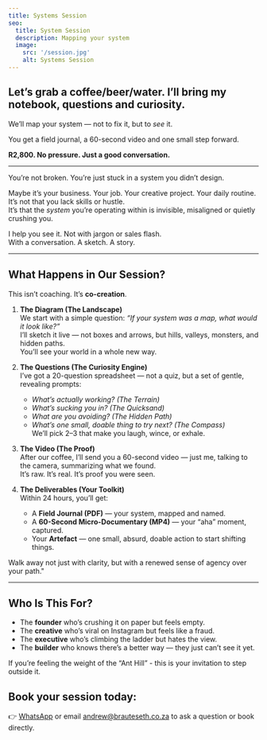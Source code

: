 ```yaml
---
title: Systems Session
seo:
  title: System Session
  description: Mapping your system
  image:
    src: '/session.jpg'
    alt: Systems Session
---
```



## Let’s grab a coffee/beer/water. I’ll bring my notebook, questions and curiosity.
  
We’ll map your system — not to fix it, but to *see* it.

You get a field journal, a 60-second video and one small step forward.  

**R2,800. No pressure. Just a good conversation.**

---

You’re not broken. You’re just stuck in a system you didn’t design.

Maybe it’s your business. Your job. Your creative project. Your daily routine.  
It’s not that you lack skills or hustle.  
It’s that the *system* you’re operating within is invisible, misaligned or quietly crushing you.

I help you see it. Not with jargon or sales flash.  
With a conversation. A sketch. A story.

---

## What Happens in Our Session?

This isn’t coaching. It’s **co-creation**.

1.  **The Diagram (The Landscape)**  
    We start with a simple question: *“If your system was a map, what would it look like?”*  
    I’ll sketch it live — not boxes and arrows, but hills, valleys, monsters, and hidden paths.  
    You’ll see your world in a whole new way.

2.  **The Questions (The Curiosity Engine)**  
    I’ve got a 20-question spreadsheet — not a quiz, but a set of gentle, revealing prompts:  
    - *What’s actually working? (The Terrain)*  
    - *What’s sucking you in? (The Quicksand)*  
    - *What are you avoiding? (The Hidden Path)*  
    - *What’s one small, doable thing to try next? (The Compass)*  
    We’ll pick 2–3 that make you laugh, wince, or exhale.

3.  **The Video (The Proof)**  
    After our coffee, I’ll send you a 60-second video — just me, talking to the camera, summarizing what we found.  
    It’s raw. It’s real. It’s proof you were seen.

4.  **The Deliverables (Your Toolkit)**  
    Within 24 hours, you’ll get:  
    - A **Field Journal (PDF)** — your system, mapped and named.  
    - A **60-Second Micro-Documentary (MP4)** — your “aha” moment, captured.  
    - Your **Artefact** — one small, absurd, doable action to start shifting things.

Walk away not just with clarity, but with a renewed sense of agency over your path."

---

## Who Is This For?

- The **founder** who’s crushing it on paper but feels empty.
- The **creative** who’s viral on Instagram but feels like a fraud.
- The **executive** who’s climbing the ladder but hates the view.
- The **builder** who knows there’s a better way — they just can’t see it yet.

If you’re feeling the weight of the “Ant Hill” - this is your invitation to step outside it.  

## Book your session today: 

👉 [WhatsApp](https://wa.me/27729418482)
 or email [andrew@brauteseth.co.za](mailto:andrew@brauteseth.co.za) to ask a question or book directly.